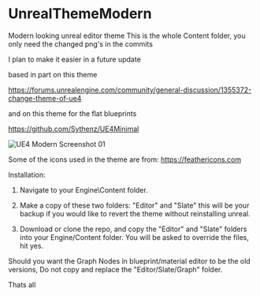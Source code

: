 # UnrealThemeModern
Modern looking unreal editor theme
This is the whole Content folder, you only need the changed png's in the commits

I plan to make it easier in a future update

based in part on this theme

https://forums.unrealengine.com/community/general-discussion/1355372-change-theme-of-ue4

and on this theme for the flat blueprints

https://github.com/Sythenz/UE4Minimal

![UE4 Modern Screenshot 01](http://www.larssteenhoff.com/forum_pics/git/UnrealModern.png)

Some of the icons used in the theme are from:
https://feathericons.com



Installation:

1. Navigate to your Engine\Content folder.

2. Make a copy of these two folders: "Editor" and "Slate" this will be your backup if you would like to revert the theme without reinstalling unreal.

3. Download or clone the repo, and copy the "Editor" and "Slate" folders into your Engine/Content folder. You will be asked to override the files, hit yes.

Should you want the Graph Nodes in blueprint/material editor to be the old versions, Do not copy and replace the "Editor/Slate/Graph" folder.

Thats all
